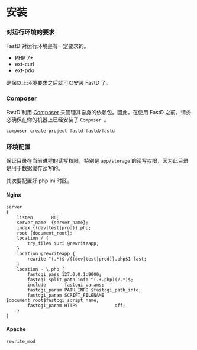 # 安装

### 对运行环境的要求

FastD 对运行环境是有一定要求的。

* PHP 7+
* ext-curl
* ext-pdo

确保以上环境要求之后就可以安装 FastD 了。

### Composer 

FastD 利用 [Composer](http://getcomposer.org) 来管理其自身的依赖包。因此，在使用 FastD 之前，请务必确保在你的机器上已经安装了 `Composer `。

```
composer create-project fastd fastd/fastd
```

### 环境配置

保证目录在当前进程的读写权限，特别是 `app/storage` 的读写权限，因为此目录是用于数据缓存读写的。

其次要配置好 php.ini 时区。

#### Nginx

```
server
{
    listen       80;
    server_name  {server_name};
    index {(dev|test|prod)}.php;
    root {document_root};
    location / {
        try_files $uri @rewriteapp;
    }
    location @rewriteapp {
        rewrite ^(.*)$ /{(dev|test|prod)}.php$1 last;
    }
    location ~ \.php {
        fastcgi_pass 127.0.0.1:9000;
        fastcgi_split_path_info ^(.+.php)(/.*)$;
        include       fastcgi_params;
        fastcgi_param PATH_INFO $fastcgi_path_info;
        fastcgi_param SCRIPT_FILENAME $document_root$fastcgi_script_name;
        fastcgi_param HTTPS              off;
    }
}
```

#### Apache

`rewrite_mod`

